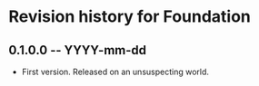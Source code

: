 # Revision history for Foundation

## 0.1.0.0 -- YYYY-mm-dd

* First version. Released on an unsuspecting world.
